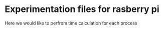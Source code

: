 # Experimentation files for rasberry pi
Here we would like to perfrom time calculation for each process
